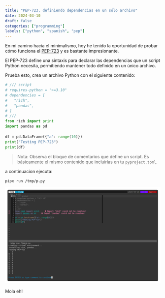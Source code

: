 ```yaml
---
title: "PEP-723, definiendo dependencias en un sólo archivo"
date: 2024-03-10
draft: false
categories: ["programming"]
labels: ["python", "spanish", "pep"]
---
```


En mi camino hacia el minimalismo, hoy he tenido la oportunidad de probar cómo
funciona el [PEP-723][pep] y es bastante impresionante.

El PEP-723 define una sintaxis para declarar las dependencias que un script
Python necesita, permitiendo mantener todo definido en un único archivo.

Prueba esto, crea un archivo Python con el siguiente contenido:


```python
# /// script
# requires-python = ">=3.10"
# dependencies = [
#   "rich",
#   "pandas",
# ]
# ///
from rich import print
import pandas as pd

df = pd.DataFrame({"a": range(10)})
print("Testing PEP-723")
print(df)
```

> Nota: Observa el bloque de comentarios que define un script. Es básicamente
> el mismo contenido que incluirías en tu `pyproject.toml`.

a continuacion ejecuta:


```bash
pipx run /tmp/p.py
```


![demo](img/demo.png)


Mola eh!


[pep]: https://peps.python.org/pep-0723/
